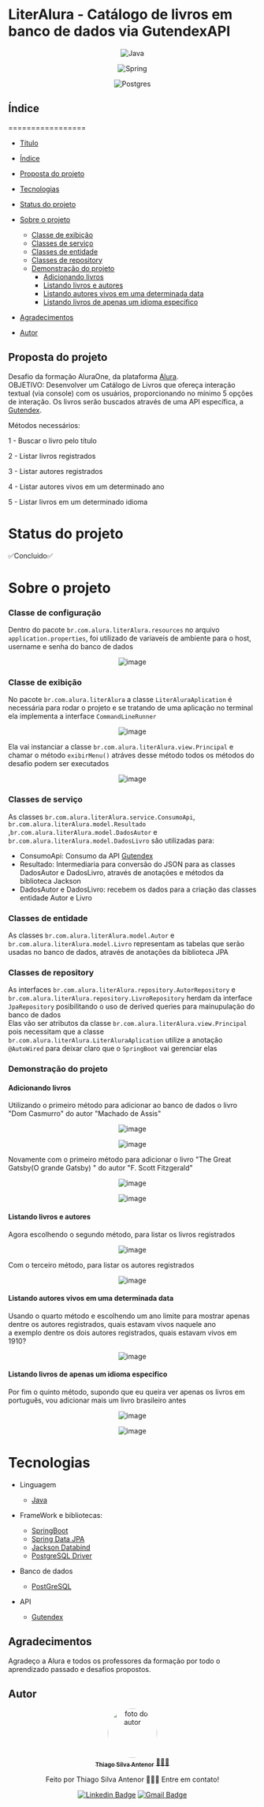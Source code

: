 # LiterAlura - Catálogo de livros em banco de dados via GutendexAPI

<div align="center">
  
![Java](https://img.shields.io/badge/java-%23ED8B00.svg?style=for-the-badge&logo=openjdk&logoColor=white)

![Spring](https://img.shields.io/badge/spring-%236DB33F.svg?style=for-the-badge&logo=spring&logoColor=white)

![Postgres](https://img.shields.io/badge/postgres-%23316192.svg?style=for-the-badge&logo=postgresql&logoColor=white)

</div>

## Índice
=================
<!--ts-->
* [Título](#literalura---catálogo-de-em-banco-de-dados-via-gutendexapi)
* [Índice](#índice)
* [Proposta do projeto](#proposta-do-projeto)
* [Tecnologias](#tecnologias)
* [Status do projeto](#status-do-projeto)
* [Sobre o projeto](#sobre-o-projeto)
  * [Classe de exibição](#classe-de-exibição)
  * [Classes de serviço](#classes-de-serviço)
  * [Classes de entidade](#classes-de-entidade)
  * [Classes de repository](#classes-de-repository)
  * [Demonstração do projeto](#demonstração-do-projeto)
    * [Adicionando livros](#adicionando-livros)
    * [Listando livros e autores](#listando-livros-e-autores)
    * [Listando autores vivos em uma determinada data](#listando-autores-vivos-em-uma-determinada-data)
    * [Listando livros de apenas um idioma especifico](#listando-livros-de-apenas-um-idioma-especifico)
    
* [Agradecimentos](#agradecimentos)
* [Autor](#autor)
<!--te-->


## Proposta do projeto
Desafio da formação AluraOne, da plataforma [Alura](https://www.alura.com.br).<br>
OBJETIVO: Desenvolver um Catálogo de Livros que ofereça interação textual (via console) com os usuários, proporcionando no mínimo 5 opções de interação.
Os livros serão buscados através de uma API específica, a [Gutendex](https://gutendex.com).<br>

Métodos necessários:

1 - Buscar o livro pelo título

2 - Listar livros registrados

3 - Listar autores registrados

4 - Listar autores vivos em um determinado ano

5 - Listar livros em um determinado idioma

# Status do projeto
✅Concluido✅

# Sobre o projeto
### Classe de configuração

Dentro do pacote `br.com.alura.literAlura.resources` no arquivo `application.properties`, foi utilizado de variaveis de ambiente para o host, username e senha do banco de dados

<div align="center">
  
![image](https://github.com/user-attachments/assets/1abed47a-2bdc-42f0-b02b-ecf231e29649)

</div>

### Classe de exibição

No pacote `br.com.alura.literAlura` a classe `LiterAluraAplication` é necessária para rodar o projeto e se tratando de uma aplicação no terminal ela implementa a interface `CommandLineRunner`

<div align="center">
  
![image](https://github.com/user-attachments/assets/80286e0a-cf22-40fb-ba92-1fabf46e82f5)

</div>

Ela vai instanciar a classe `br.com.alura.literAlura.view.Principal` e chamar o método `exibirMenu()` atráves desse método todos os métodos do desafio podem ser executados<br>

<div align="center">
  
![image](https://github.com/user-attachments/assets/f2c373b2-95b6-4102-b0c1-109ea15d4697)

</div>

### Classes de serviço
As classes `br.com.alura.literAlura.service.ConsumoApi`, `br.com.alura.literAlura.model.Resultado` ,`br.com.alura.literAlura.model.DadosAutor` e `br.com.alura.literAlura.model.DadosLivro` são utilizadas para:
- ConsumoApi: Consumo da API [Gutendex](https://gutendex.com)
- Resultado: Intermediaria para conversão do JSON para as classes DadosAutor e DadosLivro, através de anotações e métodos da biblioteca Jackson
- DadosAutor e DadosLivro: recebem os dados para a criação das classes entidade Autor e Livro 

### Classes de entidade
As classes `br.com.alura.literAlura.model.Autor` e `br.com.alura.literAlura.model.Livro` representam as tabelas que serão usadas no banco de dados, através de anotações da biblioteca JPA

### Classes de repository
As interfaces `br.com.alura.literAlura.repository.AutorRepository` e `br.com.alura.literAlura.repository.LivroRepository` herdam da interface `JpaRepository` posibilitando o uso de derived queries para mainupulação do banco de dados <br>
Elas vão ser atributos da classe `br.com.alura.literAlura.view.Principal` pois necessitam que a classe `br.com.alura.literAlura.LiterAluraAplication` utilize a anotação `@AutoWired` para deixar claro que o `SpringBoot` vai gerenciar elas

### Demonstração do projeto

#### Adicionando livros
Utilizando o primeiro método para adicionar ao banco de dados o livro "Dom Casmurro" do autor "Machado de Assis"

<div align="center">
  
![image](https://github.com/user-attachments/assets/c42cced2-7ef8-485e-9279-a0f623927209)

![image](https://github.com/user-attachments/assets/59707a92-3ffe-4e44-8a85-e3b10c8695b7)


</div>

Novamente com o primeiro método para adicionar o livro "The Great Gatsby(O grande Gatsby) " do autor "F. Scott Fitzgerald"

<div align="center">
  
![image](https://github.com/user-attachments/assets/73038ed0-483d-4f82-bd33-7c4d8bfc67ca)

![image](https://github.com/user-attachments/assets/ca990248-0854-4e5b-8699-67641efc5d02)

</div>

#### Listando livros e autores
Agora escolhendo o segundo método, para listar os livros registrados

<div align="center">
  
  ![image](https://github.com/user-attachments/assets/71cab84b-ae20-4986-8264-628e74011719)
  
</div>

Com o terceiro método, para listar os autores registrados

<div align="center">
  
  ![image](https://github.com/user-attachments/assets/789c46e5-d396-41c5-b7fd-ce6916e18009)

</div>

#### Listando autores vivos em uma determinada data

Usando o quarto método e escolhendo um ano limite para mostrar apenas dentre os autores registrados, quais estavam vivos naquele ano<br>
a exemplo dentre os dois autores registrados, quais estavam vivos em 1910?

<div align="center">
  
![image](https://github.com/user-attachments/assets/f1625df0-2dc4-4823-92aa-b8936c03b7a9)

</div>

#### Listando livros de apenas um idioma especifico
Por fim o quinto método, supondo que eu queira ver apenas os livros em português, vou adicionar mais um livro brasileiro antes

<div align="center">
  
![image](https://github.com/user-attachments/assets/61107fa3-9ade-4e18-863a-b80d9a1451ba)

![image](https://github.com/user-attachments/assets/bb4fd334-1abf-4b04-a445-56e9602bb155)

</div>

# Tecnologias
- Linguagem
  - [Java](https://www.oracle.com/br/java/) 
- FrameWork e bibliotecas:
  - [SpringBoot](https://spring.io/projects/spring-boot)
  - [Spring Data JPA](https://spring.io/projects/spring-data-jpa)
  - [Jackson Databind](https://mvnrepository.com/artifact/com.fasterxml.jackson.core/jackson-databind)
  - [PostgreSQL Driver](https://jdbc.postgresql.org)

- Banco de dados
  - [PostGreSQL](https://www.postgresql.org)

- API
  - [Gutendex](https://gutendex.com)


## Agradecimentos
Agradeço a Alura e todos os professores da formação por todo o aprendizado passado e desafios propostos.

## Autor

<div align="center">
<a href="https://www.linkedin.com/in/thiago-antenor/">
<img style="border-radius: 50%;" src="https://avatars.githubusercontent.com/u/99970279?v=4" width="100px;" alt="foto do autor"/>
 <br />
 <sub><b>Thiago Silva Antenor</b></sub></a> <a href="https://www.linkedin.com/in/thiago-antenor/" title="Linkedin"> 🧑🏾‍💻</a>


Feito por Thiago Silva Antenor 👨🏾‍💻 Entre em contato!

[![Linkedin Badge](https://img.shields.io/badge/-Thiago-blue?style=flat-square&logo=Linkedin&logoColor=white&link=https://www.linkedin.com/in/thiago-antenor/)](https://www.linkedin.com/in/thiago-antenor/) 
[![Gmail Badge](https://img.shields.io/badge/-thiagoantenor31@gmail.com-c14438?style=flat-square&logo=Gmail&logoColor=white&link=mailto:thiagoantenor31.com)](mailto:thiagoantenor31.com)
</div>
